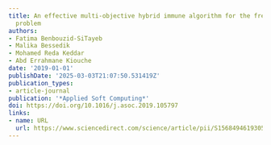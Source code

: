 ```yaml
---
title: An effective multi-objective hybrid immune algorithm for the frequency assignment
  problem
authors:
- Fatima Benbouzid-SiTayeb
- Malika Bessedik
- Mohamed Reda Keddar
- Abd Errahmane Kiouche
date: '2019-01-01'
publishDate: '2025-03-03T21:07:50.531419Z'
publication_types:
- article-journal
publication: '*Applied Soft Computing*'
doi: https://doi.org/10.1016/j.asoc.2019.105797
links:
- name: URL
  url: https://www.sciencedirect.com/science/article/pii/S1568494619305782
---
```

